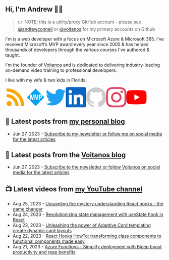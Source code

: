 ## Hi, I'm Andrew 👋🏼

> 👉 NOTE: this is a utility/proxy GitHub account - please see [@andrewconnell](/andrewconnell) or [@voitanos](/voitanos) for my primary accounts on Github

I'm is a web developer with a focus on Microsoft Azure & Microsoft 365. I've received Microsoft’s MVP award every year since 2005 & has helped thousands of developers through the various courses I've authored & taught.

I'm the founder of [Voitanos](https://www.voitanos.io) and is dedicated to delivering industry-leading on-demand video training to professional developers.

I live with my wife & two kids in Florida.

[![](./images/rss.svg)](https://www.andrewconnell.com)[![](./images/mvp.svg)](https://mvp.microsoft.com/en-us/PublicProfile/21083?fullName=Andrew%20Connell)[![](./images/twitter.svg)](https://www.twitter.com/andrewconnell)[![](./images/linkedin.svg)](https://www.linkedin.com/in/andrewconnell)[![](./images/github.svg)](https://www.github.com/andrewconnell)[![](./images/instagram.svg)](https://www.instagram.com/andrewconnell1)[![](./images/youtube.svg)](https://www.youtube.com/voitanosio)

## 📘 Latest posts from [my personal blog](https://www.andrewconnell.com)
<!-- MYBLOG-POST-LIST:START -->
- Jun 27, 2023 - [Subscribe to my newsletter or follow me on social media for the latest articles](https://www.andrewconnell.com/newsletter)<!-- MYBLOG-POST-LIST:END -->

## 📙 Latest posts from the [Voitanos blog](https://www.voitanos.io/blog)
<!-- VOITANOSBLOG-POST-LIST:START -->
- Jun 27, 2023 - [Subscribe to the newsletter or follow Voitanos on social media for the latest articles](https://www.voitanos.io/newsletter)<!-- VOITANOSBLOG-POST-LIST:END -->

## 📺 Latest videos from [my YouTube channel](https://www.youtube.com/voitanosio)
<!-- VOITANOSYOUTUBE-POST-LIST:START -->
- Aug 25, 2023 - [Unraveling the mystery understanding React hooks - the game changer](https://www.youtube.com/watch?v=euMHsmZm8Cw)
- Aug 24, 2023 - [Revolutionizing state management with useState hook in React](https://www.youtube.com/watch?v=D9wbv75BWus)
- Aug 23, 2023 - [Unleashing the power of Adaptive Card templating create dynamic card layouts](https://www.youtube.com/watch?v=A-GFV0dWR6s)
- Aug 22, 2023 - [React Hooks HowTo: transforming class components to functional components made easy](https://www.youtube.com/watch?v=QeuKW5Auqas)
- Aug 21, 2023 - [Azure Functions - Simplify deployment with Bicep boost productivity and reap benefits](https://www.youtube.com/watch?v=AJR6D3h3wXg)<!-- VOITANOSYOUTUBE-POST-LIST:END -->
